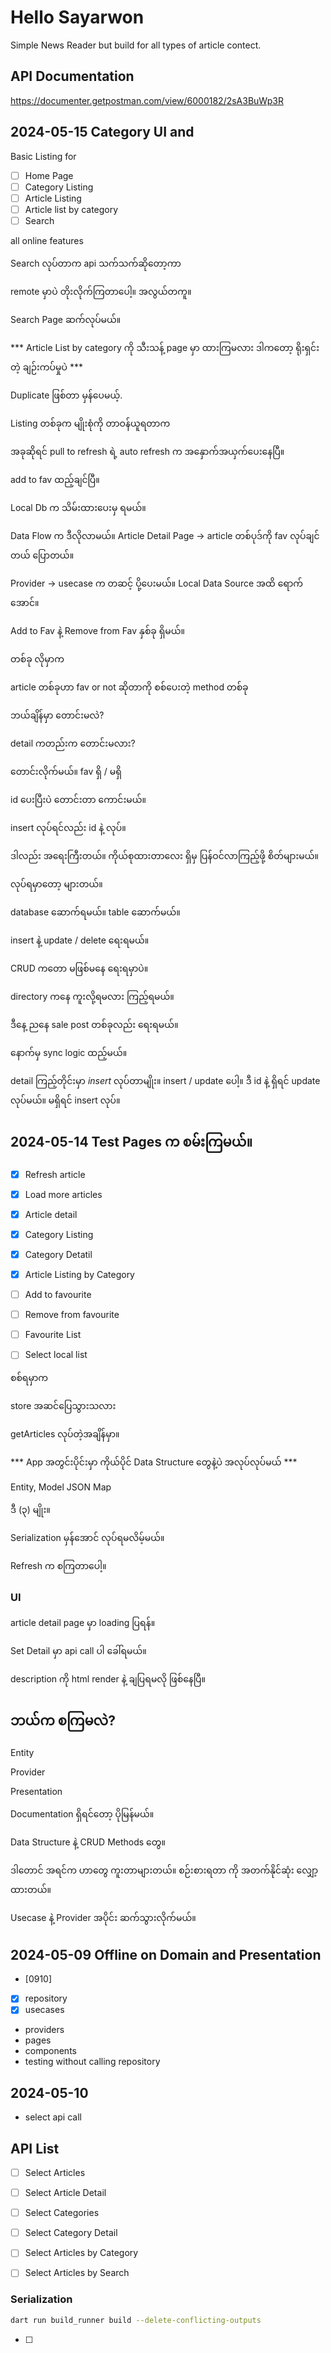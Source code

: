 # Hello Sayarwon

Simple News Reader
but build for all types of article contect.


## API Documentation

https://documenter.getpostman.com/view/6000182/2sA3BuWp3R


## 2024-05-15 Category UI and 

Basic Listing for 

- [ ] Home Page
- [ ] Category Listing
- [ ] Article Listing
- [ ] Article list by category
- [ ] Search

all online features

Search လုပ်တာက api သက်သက်ဆိုတော့ကာ

remote မှာပဲ တိုးလိုက်ကြတာပေါ့။
အလွယ်တကူ။

Search Page  ဆက်လုပ်မယ်။





*** Article List by category ကို သီးသန့် page မှာ ထားကြမလား ဒါကတော့ ရိုးရှင်းတဲ့ ချဉ်းကပ်မှုပဲ ***

Duplicate ဖြစ်တာ မှန်ပေမယ့်.

Listing တစ်ခုက မျိုးစုံကို တာဝန်ယူရတာက 

အခုဆိုရင် pull to refresh ရဲ့ auto refresh က အနှောက်အယှက်ပေးနေပြီ။

add to fav ထည့်ချင်ပြီ။

Local Db က သိမ်းထားပေးမှ ရမယ်။

Data Flow က ဒီလိုလာမယ်။
Article Detail Page -> 
article  တစ်ပုဒ်ကို fav လုပ်ချင်တယ် ပြောတယ်။

Provider -> usecase က တဆင့် ပို့ပေးမယ်။ 
Local Data Source အထိ ရောက်အောင်။

Add to Fav နဲ့
Remove from Fav နှစ်ခု ရှိမယ်။

တစ်ခု လိုမှာက

article တစ်ခုဟာ fav or not ဆိုတာကို စစ်ပေးတဲ့ method တစ်ခု 

ဘယ်ချိန်မှာ တောင်းမလဲ?

detail ကတည်းက တောင်းမလား?

တောင်းလိုက်မယ်။
fav ရှိ / မရှိ

id ပေးပြီးပဲ တောင်းတာ ကောင်းမယ်။

insert လုပ်ရင်လည်း id နဲ့ လုပ်။

ဒါလည်း အရေးကြီးတယ်။
ကိုယ်စုထားတာလေး ရှိမှ ပြန်ဝင်လာကြည့်ဖို့ စိတ်များမယ်။

လုပ်ရမှာတော့ များတယ်။

database ဆောက်ရမယ်။
table ဆောက်မယ်။

insert နဲ့
update / 
delete ရေးရမယ်။

CRUD ကတော မဖြစ်မနေ ရေးရမှာပဲ။

directory ကနေ ကူးလို့ရမလား ကြည့်ရမယ်။

ဒီနေ့ ညနေ sale post တစ်ခုလည်း ရေးရမယ်။


နောက်မှ sync logic ထည့်မယ်။

detail ကြည့်တိုင်းမှာ _insert_ လုပ်တာမျိုး။
insert / update ပေါ့။
ဒီ id နဲ့ ရှိရင် update လုပ်မယ်။
မရှိရင် insert လုပ်။



## 2024-05-14 Test Pages က စမ်းကြမယ်။

- [x] Refresh article
- [x] Load more articles
- [x] Article detail

- [x] Category Listing
- [x] Category Detatil
- [x] Article Listing by Category

- [ ] Add to favourite
- [ ] Remove from favourite
- [ ] Favourite List

- [ ] Select local list

စစ်ရမှာက 

store အဆင်ပြေသွားသလား

getArticles လုပ်တဲ့အချိန်မှာ။


*** App အတွင်းပိုင်းမှာ ကိုယ်ပိုင် Data Structure တွေနဲ့ပဲ အလုပ်လုပ်မယ် ***

Entity,
Model
JSON Map

ဒီ (၃) မျိုး။


Serialization မှန်အောင် လုပ်ရမလိမ့်မယ်။

Refresh က စကြတာပေါ့။

### UI

article detail page မှာ loading ပြရန်။ 

Set Detail မှာ api call ပါ ခေါ်ရမယ်။

description ကို html render နဲ့ ချပြရမလို ဖြစ်နေပြီ။


## ဘယ်က စကြမလဲ?

Entity

Provider

Presentation


Documentation ရှိရင်တော့ ပိုမြန်မယ်။

Data Structure နဲ့
CRUD Methods တွေ။

ဒါတောင် အရင်က ဟာတွေ ကူးတာများတယ်။
စဉ်းစားရတာ ကို အတက်နိုင်ဆုံး လျှော့ထားတယ်။

Usecase နဲ့ Provider အပိုင်း ဆက်သွားလိုက်မယ်။




## 2024-05-09 Offline on Domain and Presentation 


- [0910] 


- [x] repository
- [x] usecases
- providers
- pages
- components
- testing without calling repository

## 2024-05-10

- select api call

## API List

- [ ] Select Articles
- [ ] Select Article Detail
- [ ] Select Categories
- [ ] Select Category Detail
- [ ] Select Articles by Category
- [ ] Select Articles by Search



### Serialization 

```bash
dart run build_runner build --delete-conflicting-outputs
```
- [ ] 
